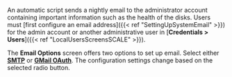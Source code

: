 &NewLine;

An automatic script sends a nightly email to the administrator account containing important information such as the health of the disks.
Users must [first configure an email address]({{< ref "SettingUpSystemEmail" >}}) for the admin account or another administrative user in [**Credentials > Users**]({{< ref "LocalUsersScreensSCALE" >}}).

The **Email Options** screen offers two options to set up email.
Select either [**SMTP**](#smtp) or [**GMail OAuth**](#gmail-oauth).
The configuration settings change based on the selected radio button.
